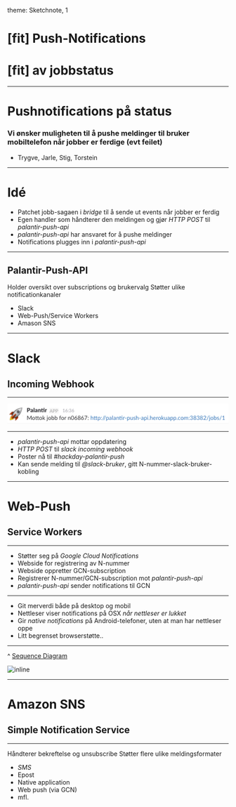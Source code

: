 theme: Sketchnote, 1
# [fit] Push-Notifications
# [fit] av jobbstatus

---
# Pushnotifications på status

### Vi ønsker muligheten til å pushe meldinger til bruker mobiltelefon når jobber er ferdige (evt feilet)

- Trygve, Jarle, Stig, Torstein

---

# Idé

- Patchet jobb-sagaen i _bridge_ til å sende ut events når jobber er ferdig
- Egen handler som håndterer den meldingen og gjør *HTTP POST* til _palantir-push-api_
- _palantir-push-api_ har ansvaret for å pushe meldinger
- Notifications plugges inn i _palantir-push-api_

---

## Palantir-Push-API

Holder oversikt over subscriptions og brukervalg
Støtter ulike notificationkanaler

- Slack
- Web-Push/Service Workers
- Amason SNS

---

# Slack
## Incoming Webhook

---

![inline](images/slack.png)

---

- _palantir-push-api_ mottar oppdatering
- *HTTP POST* til _slack incoming webhook_
- Poster nå til _#hackday-palantir-push_
- Kan sende melding til _@slack-bruker_, gitt N-nummer-slack-bruker-kobling

---
# Web-Push
## Service Workers

---

- Støtter seg på _Google Cloud Notifications_
- Webside for registrering av N-nummer
- Webside oppretter GCN-subscription
- Registrerer N-nummer/GCN-subscription mot _palantir-push-api_
- _palantir-push-api_ sender notifications til GCN

---

- Git merverdi både på desktop og mobil
- Nettleser viser notifications på OSX _når nettleser er lukket_
- Gir _native notifications_ på Android-telefoner, uten at man har nettleser oppe
- Litt begrenset browserstøtte..

---

^ [Sequence Diagram](https://www.websequencediagrams.com/?lz=dGl0bGUgQ2xpZW50IE5vdGlmaWNhdGlvbnMKCnBhcnRpY2lwYW50ABoIQnJvd3NlciBhcyBCABMNR29vZwBEBW91ZCBhcyBHQwAyDVBhbGFudGkANAVQAEwNQnJpZGdlAF8NTlJLCgpCLT4rR0M6IE9wcHJldHQgc3Vic2NyaXB0aW9uCkdDLT5COiBbU2Vzc2lvbiBEZXRhaWxzXQpCLT4AYwg6IFJlZ2lzdHJlciB1c2VyL3MAJwYKTlJLLT4rAHIGOiBTdGFydCBKb2IKbm90ZSByaWdodCBvZgCBEQc6IEpvYmIga2rDuHJlcgoAgScGAFgMABoFZnVsbGbDuHJ0CmRlYWN0aXZhdGUAgVEIAIFyCC0-R0M6AIJcBnkAgQsFAIE9CAAHDAo&s=modern-blue)

![inline](https://www.websequencediagrams.com/cgi-bin/cdraw?lz=dGl0bGUgQ2xpZW50IE5vdGlmaWNhdGlvbnMKCnBhcnRpY2lwYW50ABoIQnJvd3NlciBhcyBCABMNR29vZwBEBW91ZCBhcyBHQwAyDVBhbGFudGkANAVQAEwNQnJpZGdlAF8NTlJLCgpCLT4rR0M6IE9wcHJldHQgc3Vic2NyaXB0aW9uCkdDLT5COiBbU2Vzc2lvbiBEZXRhaWxzXQpCLT4AYwg6IFJlZ2lzdHJlciB1c2VyL3MAJwYKTlJLLT4rAHIGOiBTdGFydCBKb2IKbm90ZSByaWdodCBvZgCBEQc6IEpvYmIga2rDuHJlcgoAgScGAFgMABoFZnVsbGbDuHJ0CmRlYWN0aXZhdGUAgVEIAIFyCC0-R0M6AIJcBnkAgQsFAIE9CAAHDAo&s=modern-blue)

---
# Amazon SNS
## Simple Notification Service

---

Håndterer bekreftelse og unsubscribe
Støtter flere ulike meldingsformater

- _SMS_
- Epost
- Native application
- Web push (via GCN)
- mfl.
